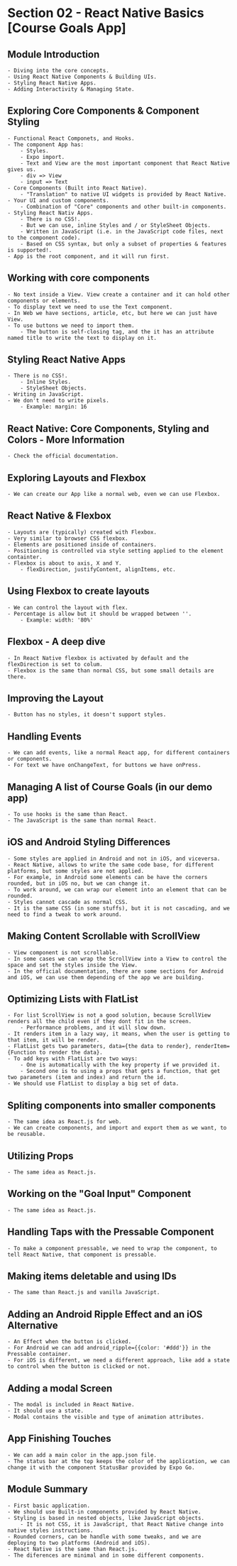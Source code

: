 # Section 02 - React Native Basics [Course Goals App]

## Module Introduction

    - Diving into the core concepts.
    - Using React Native Components & Building UIs.
    - Styling React Native Apps.
    - Adding Interactivity & Managing State.

## Exploring Core Components & Component Styling

    - Functional React Componets, and Hooks.
    - The component App has:
        - Styles.
        - Expo import.
        - Text and View are the most important component that React Native gives us.
        - div => View
        - input => Text
    - Core Components (Built into React Native).
        - "Translation" to native UI widgets is provided by React Native.
    - Your UI and custom components.
        - Combination of "Core" components and other built-in components.
    - Styling React Nativ Apps.
        - There is no CSS!.
        - But we can use, inline Styles and / or StyleSheet Objects.
        - Written in JavaScript (i.e. in the JavaScript code files, next to the component code).
        - Based on CSS syntax, but only a subset of properties & features is supported!.
    - App is the root component, and it will run first.

## Working with core components

    - No text inside a View. View create a container and it can hold other components or elements.
    - To display text we need to use the Text component.
    - In Web we have sections, article, etc, but here we can just have View.
    - To use buttons we need to import them.
        - The button is self-closing tag, and the it has an attribute named title to write the text to display on it.

## Styling React Native Apps

    - There is no CSS!.
        - Inline Styles.
        - StyleSheet Objects.
    - Writing in JavaScript.
    - We don't need to write pixels.
        - Example: margin: 16

## React Native: Core Components, Styling and Colors - More Information

    - Check the official documentation.

## Exploring Layouts and Flexbox

    - We can create our App like a normal web, even we can use Flexbox.

## React Native & Flexbox

    - Layouts are (typically) created with Flexbox.
    - Very similar to browser CSS flexbox.
    - Elements are positioned inside of containers.
    - Positioning is controlled via style setting applied to the element containter.
    - Flexbox is about to axis, X and Y.
        - flexDirection, justifyContent, alignItems, etc.

## Using Flexbox to create layouts

    - We can control the layout with flex.
    - Percentage is allow but it should be wrapped between ''.
        - Example: width: '80%'

## Flexbox - A deep dive

    - In React Native flexbox is activated by default and the flexDirection is set to colum.
    - Flexbox is the same than normal CSS, but some small details are there.

## Improving the Layout

    - Button has no styles, it doesn't support styles.

## Handling Events

    - We can add events, like a normal React app, for different containers or components.
    - For text we have onChangeText, for buttons we have onPress.

## Managing A list of Course Goals (in our demo app)

    - To use hooks is the same than React.
    - The JavaScript is the same than normal React.

## iOS and Android Styling Differences

    - Some styles are applied in Android and not in iOS, and viceversa.
    - React Native, allows to write the same code base, for different platforms, but some styles are not applied.
    - For example, in Android some elements can be have the corners rounded, but in iOS no, but we can change it.
    - To work around, we can wrap our element into an element that can be rounded.
    - Styles cannot cascade as normal CSS.
    - It is the same CSS (in some stuffs), but it is not cascading, and we need to find a tweak to work around.

## Making Content Scrollable with ScrollView

    - View component is not scrollable.
    - In some cases we can wrap the ScrollView into a View to control the space and set the styles inside the View.
    - In the official documentation, there are some sections for Android and iOS, we can use them depending of the app we are building.

## Optimizing Lists with FlatList

    - For list ScrollView is not a good solution, because ScrollView renders all the child even if they dont fit in the screen.
        - Performance problems, and it will slow down.
    - It renders item in a lazy way, it means, when the user is getting to that item, it will be render.
    - FlatList gets two parameters, data={the data to render}, renderItem={Function to render the data}.
    - To add keys with FlatList are two ways:
        - One is automatically with the key property if we provided it.
        - Second one is to using a props that gets a function, that get two parameters (item and index) and return the id.
    - We should use FlatList to display a big set of data.

## Spliting components into smaller components

    - The same idea as React.js for web.
    - We can create components, and import and export them as we want, to be reusable.

## Utilizing Props

    - The same idea as React.js.

## Working on the "Goal Input" Component

    - The same idea as React.js.

## Handling Taps with the Pressable Component

    - To make a component pressable, we need to wrap the component, to tell React Native, that component is pressable.

## Making items deletable and using IDs

    - The same than React.js and vanilla JavaScript.

## Adding an Android Ripple Effect and an iOS Alternative

    - An Effect when the button is clicked.
    - For Android we can add android_ripple={{color: '#ddd'}} in the Pressable container.
    - For iOS is different, we need a different approach, like add a state to control when the button is clicked or not.

## Adding a modal Screen

    - The modal is included in React Native.
    - It should use a state.
    - Modal contains the visible and type of animation attributes.

## App Finishing Touches

    - We can add a main color in the app.json file.
    - The status bar at the top keeps the color of the application, we can change it with the component StatusBar provided by Expo Go.

## Module Summary

    - First basic application.
    - We should use Built-in components provided by React Native.
    - Styling is based in nested objects, like JavaScript objects.
        - It is not CSS, it is JavaScript, that React Native change into native styles instructions.
    - Rounded corners, can be handle with some tweaks, and we are deploying to two platforms (Android and iOS).
    - React Native is the same than React.js.
    - The diferences are minimal and in some different components.

